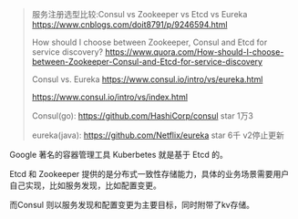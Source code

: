

> 服务注册选型比较:Consul vs Zookeeper vs Etcd vs Eureka https://www.cnblogs.com/doit8791/p/9246594.html
>
> How should I choose between Zookeeper, Consul and Etcd for service discovery? https://www.quora.com/How-should-I-choose-between-Zookeeper-Consul-and-Etcd-for-service-discovery
>
> Consul vs. Eureka https://www.consul.io/intro/vs/eureka.html
>
> https://www.consul.io/intro/vs/index.html
>
> Consul(go): https://github.com/HashiCorp/consul   star 1万3
>
> eureka(java): https://github.com/Netflix/eureka  star 6千 v2停止更新



Google 著名的容器管理工具 Kuberbetes 就是基于 Etcd 的。



Etcd 和 Zookeeper 提供的是分布式一致性存储能力，具体的业务场景需要用户自己实现，比如服务发现，比如配置变更。

而Consul 则以服务发现和配置变更为主要目标，同时附带了kv存储。 



